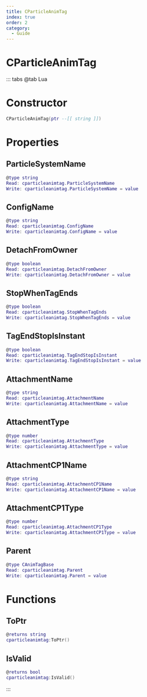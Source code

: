 ```yaml
---
title: CParticleAnimTag
index: true
order: 2
category:
  - Guide
---
```


# CParticleAnimTag

::: tabs
@tab Lua
# Constructor
```lua
CParticleAnimTag(ptr --[[ string ]])
```
# Properties
## ParticleSystemName 
```lua
@type string
Read: cparticleanimtag.ParticleSystemName
Write: cparticleanimtag.ParticleSystemName = value
```
## ConfigName 
```lua
@type string
Read: cparticleanimtag.ConfigName
Write: cparticleanimtag.ConfigName = value
```
## DetachFromOwner 
```lua
@type boolean
Read: cparticleanimtag.DetachFromOwner
Write: cparticleanimtag.DetachFromOwner = value
```
## StopWhenTagEnds 
```lua
@type boolean
Read: cparticleanimtag.StopWhenTagEnds
Write: cparticleanimtag.StopWhenTagEnds = value
```
## TagEndStopIsInstant 
```lua
@type boolean
Read: cparticleanimtag.TagEndStopIsInstant
Write: cparticleanimtag.TagEndStopIsInstant = value
```
## AttachmentName 
```lua
@type string
Read: cparticleanimtag.AttachmentName
Write: cparticleanimtag.AttachmentName = value
```
## AttachmentType 
```lua
@type number
Read: cparticleanimtag.AttachmentType
Write: cparticleanimtag.AttachmentType = value
```
## AttachmentCP1Name 
```lua
@type string
Read: cparticleanimtag.AttachmentCP1Name
Write: cparticleanimtag.AttachmentCP1Name = value
```
## AttachmentCP1Type 
```lua
@type number
Read: cparticleanimtag.AttachmentCP1Type
Write: cparticleanimtag.AttachmentCP1Type = value
```
## Parent 
```lua
@type CAnimTagBase
Read: cparticleanimtag.Parent
Write: cparticleanimtag.Parent = value
```
# Functions
## ToPtr
```lua
@returns string
cparticleanimtag:ToPtr()
```
## IsValid
```lua
@returns bool
cparticleanimtag:IsValid()
```

:::